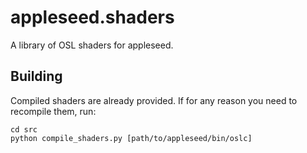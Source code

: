 appleseed.shaders
=================

A library of OSL shaders for appleseed.

Building
--------

Compiled shaders are already provided. If for any reason you need to recompile them, run:

    cd src
    python compile_shaders.py [path/to/appleseed/bin/oslc]
